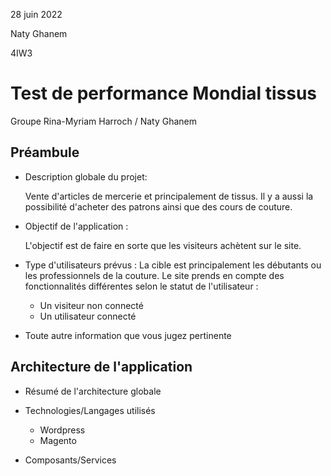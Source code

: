 28 juin 2022

Naty Ghanem 

4IW3

# Test de performance Mondial tissus

Groupe Rina-Myriam Harroch / Naty Ghanem

## Préambule

- Description globale du projet: 

    Vente d'articles de mercerie et principalement de tissus. Il y a aussi la possibilité d'acheter des patrons ainsi que des cours de couture.

- Objectif de l'application : 

    L'objectif est de faire en sorte que les visiteurs achètent sur le site.


- Type d'utilisateurs prévus :
    La cible est principalement les débutants ou les professionnels de la couture.
    Le site prends en compte des fonctionnalités différentes selon le statut de l'utilisateur : 
    
     - Un visiteur non connecté 
     - Un utilisateur connecté 

- Toute autre information que vous jugez pertinente

## Architecture de l'application

- Résumé de l'architecture globale
- Technologies/Langages utilisés

    - Wordpress
    - Magento 

- Composants/Services  


